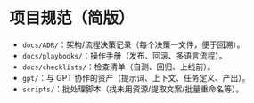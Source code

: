 ﻿# 项目规范（简版）

- `docs/ADR/`：架构/流程决策记录（每个决策一文件，便于回溯）。
- `docs/playbooks/`：操作手册（发布、回滚、多语言流程）。
- `docs/checklists/`：检查清单（自测、回归、上线前）。
- `gpt/`：与 GPT 协作的资产（提示词、上下文、任务定义、产出）。
- `scripts/`：批处理脚本（找未用资源/提取文案/批量重命名等）。
